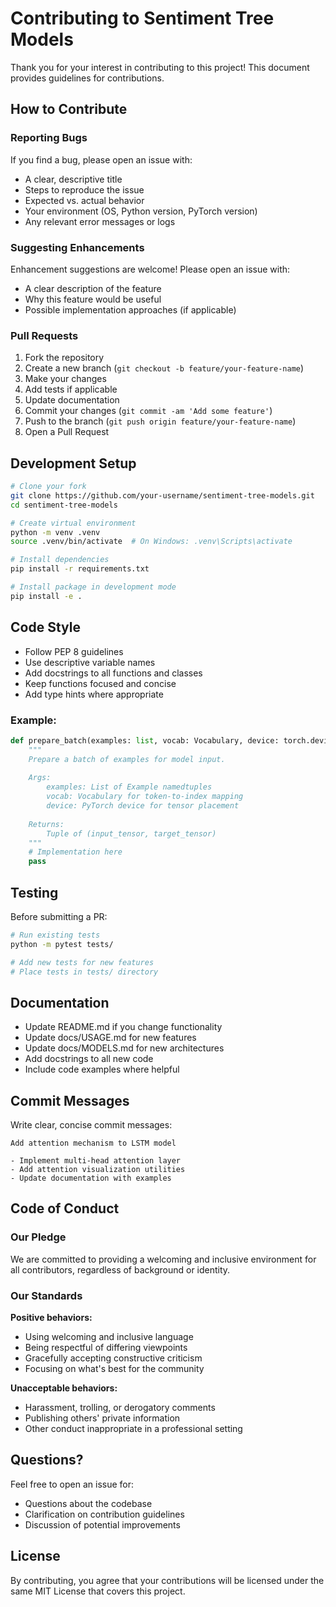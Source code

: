 # Contributing to Sentiment Tree Models

Thank you for your interest in contributing to this project! This document provides guidelines for contributions.

## How to Contribute

### Reporting Bugs

If you find a bug, please open an issue with:
- A clear, descriptive title
- Steps to reproduce the issue
- Expected vs. actual behavior
- Your environment (OS, Python version, PyTorch version)
- Any relevant error messages or logs

### Suggesting Enhancements

Enhancement suggestions are welcome! Please open an issue with:
- A clear description of the feature
- Why this feature would be useful
- Possible implementation approaches (if applicable)

### Pull Requests

1. Fork the repository
2. Create a new branch (`git checkout -b feature/your-feature-name`)
3. Make your changes
4. Add tests if applicable
5. Update documentation
6. Commit your changes (`git commit -am 'Add some feature'`)
7. Push to the branch (`git push origin feature/your-feature-name`)
8. Open a Pull Request

## Development Setup

```bash
# Clone your fork
git clone https://github.com/your-username/sentiment-tree-models.git
cd sentiment-tree-models

# Create virtual environment
python -m venv .venv
source .venv/bin/activate  # On Windows: .venv\Scripts\activate

# Install dependencies
pip install -r requirements.txt

# Install package in development mode
pip install -e .
```

## Code Style

- Follow PEP 8 guidelines
- Use descriptive variable names
- Add docstrings to all functions and classes
- Keep functions focused and concise
- Add type hints where appropriate

### Example:

```python
def prepare_batch(examples: list, vocab: Vocabulary, device: torch.device) -> tuple:
    """
    Prepare a batch of examples for model input.
    
    Args:
        examples: List of Example namedtuples
        vocab: Vocabulary for token-to-index mapping
        device: PyTorch device for tensor placement
        
    Returns:
        Tuple of (input_tensor, target_tensor)
    """
    # Implementation here
    pass
```

## Testing

Before submitting a PR:

```bash
# Run existing tests
python -m pytest tests/

# Add new tests for new features
# Place tests in tests/ directory
```

## Documentation

- Update README.md if you change functionality
- Update docs/USAGE.md for new features
- Update docs/MODELS.md for new architectures
- Add docstrings to all new code
- Include code examples where helpful

## Commit Messages

Write clear, concise commit messages:

```
Add attention mechanism to LSTM model

- Implement multi-head attention layer
- Add attention visualization utilities
- Update documentation with examples
```

## Code of Conduct

### Our Pledge

We are committed to providing a welcoming and inclusive environment for all contributors, regardless of background or identity.

### Our Standards

**Positive behaviors:**
- Using welcoming and inclusive language
- Being respectful of differing viewpoints
- Gracefully accepting constructive criticism
- Focusing on what's best for the community

**Unacceptable behaviors:**
- Harassment, trolling, or derogatory comments
- Publishing others' private information
- Other conduct inappropriate in a professional setting

## Questions?

Feel free to open an issue for:
- Questions about the codebase
- Clarification on contribution guidelines
- Discussion of potential improvements

## License

By contributing, you agree that your contributions will be licensed under the same MIT License that covers this project.
